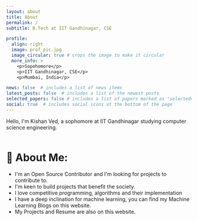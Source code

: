 ```yaml
---
layout: about
title: About
permalink: /
subtitle: B.Tech at IIT Gandhinagar, CSE

profile:
  align: right
  image: prof_pic.jpg
  image_circular: true # crops the image to make it circular
  more_info: >
    <p>Sopohomore</p>
    <p>IIT Gandhinagar, CSE</p>
    <p>Mumbai, India</p>

news: false  # includes a list of news items
latest_posts: false  # includes a list of the newest posts
selected_papers: false # includes a list of papers marked as "selected={true}"
social: true  # includes social icons at the bottom of the page
---
```


Hello, I'm Kishan Ved, a sophomore at IIT Gandhinagar studying computer science engineering.<br><br>
# 💫 About Me:
- I'm an Open Source Contributor and I'm looking for projects to contribute to.<br>
- I'm keen to build projects that benefit the society.<br>
- I love competitive programming, algorithms and their implementation<br>
- I have a deep inclination for machine learning, you can find my Machine Learning Blogs on this website.
- My Projects and Resume are also on this website.

